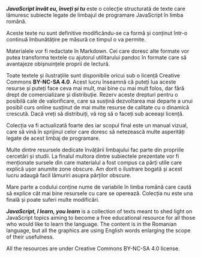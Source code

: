 ***JavaScript învăt eu, înveți și tu*** este o colecție structurată de texte care lămuresc subiecte legate de limbajul de programare JavaScript în limba română.

Aceste texte nu sunt definitive modificându-se ca formă și conținut într-o continuă îmbunătățire pe măsură ce timpul o va permite.

Materialele vor fi redactate în Markdown. Cei care doresc alte formate vor putea transforma textele cu ajutorul utilitarului pandoc în formate care să avantajeze obișnuințele proprii de lectură.

Toate textele și ilustrațiile sunt disponibile oricui sub o licență Creative Commons **BY-NC-SA 4.0**. Acest lucru înseamnă că puteți lua aceste resurse și puteți face ceva mai mult, mai bine cu mai mult folos, dar fără drept de comercializare și distribuție. Rezerv aceste drepturi pentru o posibilă cale de valorificare, care sa susțină dezvoltarea mai departe a unui posibil curs online susținut de mai multe resurse de calitate cu o dinamică crescută.
Dacă vreți să distribuiți, vă rog să o faceți sub aceeași licență.

Colecția va fi actualizată foarte des iar scopul final este un manual vizual, care să vină în sprijinul celor care doresc să netezească multe asperități legate de acest limbaj de programare.

Multe dintre resursele dedicate învățării limbajului fac parte din propriile cercetări și studii. La finalul multora dintre subiectele prezentate vor fi menționate sursele din care materialul a fost compus ca părți utile care explică ușor anumite zone obscure. Am dorit o ilustrare bogată și acest lucru adaugă facil lămuriri asupra părților obscure.

Mare parte a codului conține nume de variabile în limba română care caută să explice cât mai bine resursele cu care se operează.
Colecția nu este una finală și poate suferi multe modificări.

***JavaScript, I learn, you learn*** is a collection of texts meant to shed light on JavaScript topics aiming to become a free educational resource for all those who would like to learn the language.
The content is in the Romanian language, but all the graphics are using English words enlarging the scope of their usefulness.

All the resources are under Creative Commons BY-NC-SA 4.0 license.

